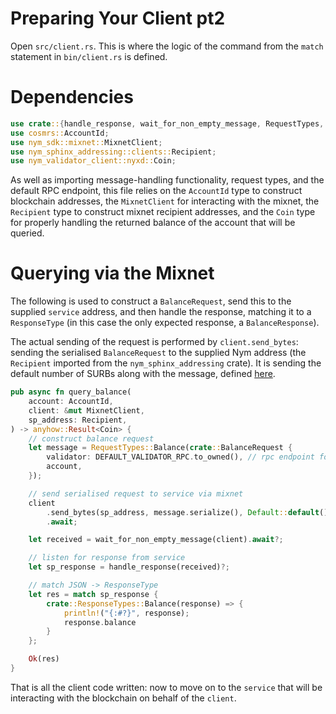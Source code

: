 # Preparing Your Client pt2

Open `src/client.rs`. This is where the logic of the command from the `match` statement in `bin/client.rs` is defined.

# Dependencies
```rust
use crate::{handle_response, wait_for_non_empty_message, RequestTypes, DEFAULT_VALIDATOR_RPC};
use cosmrs::AccountId;
use nym_sdk::mixnet::MixnetClient;
use nym_sphinx_addressing::clients::Recipient;
use nym_validator_client::nyxd::Coin; 
```

As well as importing message-handling functionality, request types, and the default RPC endpoint, this file relies on the `AccountId` type to construct blockchain addresses, the `MixnetClient` for interacting with the mixnet, the `Recipient` type to construct mixnet recipient addresses, and the `Coin` type for properly handling the returned balance of the account that will be queried.  

# Querying via the Mixnet
The following is used to construct a `BalanceRequest`, send this to the supplied `service` address, and then handle the response, matching it to a `ResponseType` (in this case the only expected response, a `BalanceResponse`).

The actual sending of the request is performed by `client.send_bytes`: sending the serialised `BalanceRequest` to the supplied Nym address (the `Recipient` imported from the `nym_sphinx_addressing` crate). It is sending the default number of SURBs along with the message, defined [here](https://github.com/nymtech/nym/blob/develop/sdk/rust/nym-sdk/src/mixnet/client.rs#L34).

```rust
pub async fn query_balance(
    account: AccountId,
    client: &mut MixnetClient,
    sp_address: Recipient,
) -> anyhow::Result<Coin> {
    // construct balance request
    let message = RequestTypes::Balance(crate::BalanceRequest {
        validator: DEFAULT_VALIDATOR_RPC.to_owned(), // rpc endpoint for broadcaster to use
        account,
    });

    // send serialised request to service via mixnet
    client
        .send_bytes(sp_address, message.serialize(), Default::default())
        .await;

    let received = wait_for_non_empty_message(client).await?;

    // listen for response from service
    let sp_response = handle_response(received)?;

    // match JSON -> ResponseType
    let res = match sp_response {
        crate::ResponseTypes::Balance(response) => {
            println!("{:#?}", response);
            response.balance
        }
    };

    Ok(res)
}
```

That is all the client code written: now to move on to the `service` that will be interacting with the blockchain on behalf of the `client`.

